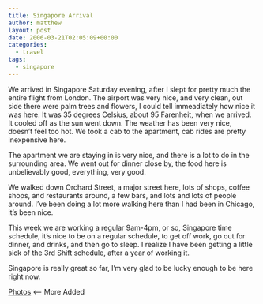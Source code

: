 ```yaml
---
title: Singapore Arrival
author: matthew
layout: post
date: 2006-03-21T02:05:09+00:00
categories:
  - travel
tags:
  - singapore
---
```

We arrived in Singapore Saturday evening, after I slept for pretty much the entire flight from London. The airport was very nice, and very clean, out side there were palm trees and flowers, I could tell immeadiately how nice it was here. It was 35 degrees Celsius, about 95 Farenheit, when we arrived. It cooled off as the sun went down. The weather has been very nice, doesn&#8217;t feel too hot. We took a cab to the apartment, cab rides are pretty inexpensive here.
  
The apartment we are staying in is very nice, and there is a lot to do in the surrounding area. We went out for dinner close by, the food here is unbelievably good, everything, very good.
  
We walked down Orchard Street, a major street here, lots of shops, coffee shops, and restaurants around, a few bars, and lots and lots of people around. I&#8217;ve been doing a lot more walking here than I had been in Chicago, it&#8217;s been nice.
  
This week we are working a regular 9am-4pm, or so, Singapore time schedule, it&#8217;s nice to be on a regular schedule, to get off work, go out for dinner, and drinks, and then go to sleep. I realize I have been getting a little sick of the 3rd Shift schedule, after a year of working it.
  
Singapore is really great so far, I&#8217;m very glad to be lucky enough to be here right now.

[Photos][1] <&#8211; More Added

 [1]: http://matthewkeelan.com/gallery/Singapore "Singapore Photos"